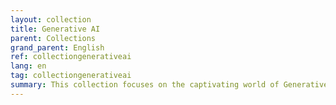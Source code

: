 ```yaml
---
layout: collection
title: Generative AI
parent: Collections
grand_parent: English
ref: collectiongenerativeai
lang: en
tag: collectiongenerativeai
summary: This collection focuses on the captivating world of Generative AI, a field that's redefining creativity and automation. Dive into discussions with leading experts who unravel the potential of AI to generate art, music, and content, revolutionizing industries from entertainment to marketing. Discover how Generative AI is not just a tool but a game-changer for those seeking to amplify their creative output and streamline complex processes.
---
```


